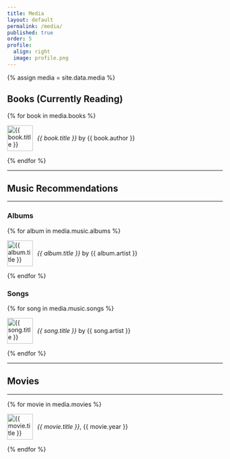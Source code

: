 ```yaml
---
title: Media
layout: default
permalink: /media/
published: true
order: 5
profile:
  align: right
  image: profile.png
---
```


{% assign media = site.data.media %}

## Books (Currently Reading)

{% for book in media.books %}

<div style="display: flex; align-items: center;">
  <img src="{{ site.baseurl }}/assets/images/media/{{ book.image }}" alt="{{ book.title }}" style="width: 60px; height: 60px; margin-right: 10px;">
  <p><i>{{ book.title }}</i> by {{ book.author }}</p>
</div>

{% endfor %}

---

## Music Recommendations

---

### Albums

{% for album in media.music.albums %}

<div style="display: flex; align-items: center;">
  <img src="{{ site.baseurl }}/assets/images/media/{{ album.image }}" alt="{{ album.title }}" style="width: 60px; height: 60px; margin-right: 10px;">
  <p><i>{{ album.title }}</i> by {{ album.artist }}</p>
</div>

{% endfor %}

### Songs

{% for song in media.music.songs %}

<div style="display: flex; align-items: center;">
  <img src="{{ site.baseurl }}/assets/images/media/{{ song.image }}" alt="{{ song.title }}" style="width: 60px; height: 60px; margin-right: 10px;">
  <p><i>{{ song.title }}</i> by {{ song.artist }}</p>
</div>

{% endfor %}

---

## Movies

---

{% for movie in media.movies %}

<div style="display: flex; align-items: center;">
  <img src="{{ site.baseurl }}/assets/images/media/{{ movie.image }}" alt="{{ movie.title }}" style="width: 60px; height: 60px; margin-right: 10px;">
  <p><i>{{ movie.title }}</i>, {{ movie.year }}</p>
</div>

{% endfor %}